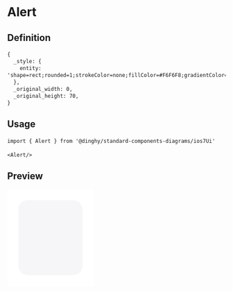 # Alert

## Definition

```
{
  _style: { 
    entity: 'shape=rect;rounded=1;strokeColor=none;fillColor=#F6F6F8;gradientColor=none;shadow=0;glass=0;dashed=1;fontFamily=Helvetica;fontSize=7;fontColor=#333333;align=center;html=1;verticalAlign=top;whiteSpace=wrap;spacing=8;spacingTop=0;',
  },
  _original_width: 0,
  _original_height: 70,
}
```

## Usage

```
import { Alert } from '@dinghy/standard-components-diagrams/ios7Ui'

<Alert/>
```

## Preview

<img src="./alert.png" width="200"/>
